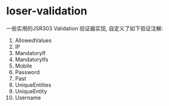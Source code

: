 # loser-validation
一些实用的JSR303 Validation 验证器实现, 自定义了如下验证注解:

1. AllowedValues
2. IP
3. MandatoryIf
4. MandatoryIfs
5. Mobile
6. Password
7. Past
8. UniqueEntities
9. UniqueEntity
10. Username
